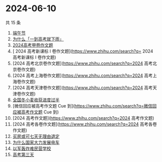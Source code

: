 # 2024-06-10

共 15 条

<!-- BEGIN ZHIHUSEARCH -->
<!-- 最后更新时间 Mon Jun 10 2024 16:11:34 GMT+0800 (China Standard Time) -->
1. [端午节](https://www.zhihu.com/search?q=端午节)
1. [为什么「一到高考就下雨」](https://www.zhihu.com/search?q=为什么「一到高考就下雨」)
1. [2024高考甲卷作文题](https://www.zhihu.com/search?q=2024高考甲卷作文题)
1. [ 2024 高考新课标 I 卷作文题](https://www.zhihu.com/search?q= 2024 高考新课标 I 卷作文题)
1. [2024 高考北京卷作文题](https://www.zhihu.com/search?q=2024 高考北京卷作文题)
1. [2024 高考上海卷作文题](https://www.zhihu.com/search?q=2024 高考上海卷作文题)
1. [2024 高考天津卷作文题](https://www.zhihu.com/search?q=2024 高考天津卷作文题)
1. [全国冬小麦收获进度过半](https://www.zhihu.com/search?q=全国冬小麦收获进度过半)
1. [微信回应被高考作文题 Cue 到](https://www.zhihu.com/search?q=微信回应被高考作文题 Cue 到)
1. [2024 高考作文题](https://www.zhihu.com/search?q=2024 高考作文题)
1. [2024 高考各卷作文题](https://www.zhihu.com/search?q=2024 高考各卷作文题)
1. [买房或可七天无理由退定](https://www.zhihu.com/search?q=买房或可七天无理由退定)
1. [为什么国家大力发展电车](https://www.zhihu.com/search?q=为什么国家大力发展电车)
1. [以军轰炸难民营学校](https://www.zhihu.com/search?q=以军轰炸难民营学校)
1. [高考第三天](https://www.zhihu.com/search?q=高考第三天)
<!-- END ZHIHUSEARCH -->

